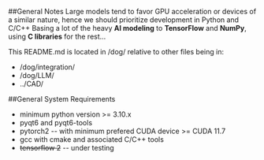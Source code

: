 ##General Notes
Large models tend to favor GPU acceleration or devices of a similar nature, hence we should prioritize development in Python and C/C++
Basing a lot of the heavy **AI modeling** to **TensorFlow** and **NumPy**, using **C libraries** for the rest...

This README.md is located in /dog/ relative to other files being in:
 - /dog/integration/
 - /dog/LLM/
 - ../CAD/

##General System Requirements
 - minimum python version >= 3.10.x
 - pyqt6 and pyqt6-tools
 - pytorch2 -- with minimum prefered CUDA device >= CUDA 11.7
 - gcc with cmake and associated C/C++ tools 
 - ~~tensorflow 2~~ -- under testing

